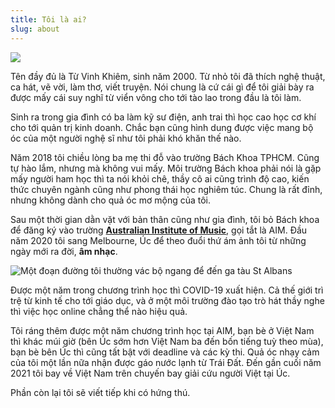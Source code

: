 ```yaml
---
title: Tôi là ai?
slug: about
---
```

![](/images/face.webp)

Tên đầy đủ là Từ Vinh Khiêm, sinh năm 2000.
Từ nhỏ tôi đã thích nghệ thuật, ca hát, vẽ vời, làm thơ, viết truyện.
Nói chung là cứ cái gì để tôi giải bày ra được mấy cái suy nghĩ từ viển vông cho tới tào lao trong đầu là tôi làm.

Sinh ra trong gia đình có ba làm kỹ sư điện, anh trai thì học cao học cơ khí cho tới quản trị kinh doanh.
Chắc bạn cũng hình dung được việc mang bộ óc của một người nghệ sĩ như tôi phải khó khăn thế nào.

Năm 2018 tôi chiều lòng ba mẹ thi đỗ vào trường Bách Khoa TPHCM.
Cũng tự hào lắm, nhưng mà không vui mấy.
Môi trường Bách khoa phải nói là gặp mấy người ham học thì ta nói khỏi chê, thầy cô ai cũng trình độ cao, kiến thức chuyên ngành cũng như phong thái học nghiêm túc.
Chung là rất đỉnh, nhưng không dành cho quả óc mơ mộng của tôi.

Sau một thời gian dằn vặt với bản thân cũng như gia đình, tôi bỏ Bách khoa để đăng ký vào trường [**Australian Institute of Music**](https://aim.edu.au/), gọi tắt là AIM.
Đầu năm 2020 tôi sang Melbourne, Úc để theo đuổi thứ ám ảnh tôi từ những ngày mới ra đời, **âm nhạc**.


![Một đoạn đường tôi thường vác bộ ngang để đến ga tàu St Albans](/images/australia.webp)

Được một năm trong chương trình học thì COVID-19 xuất hiện.
Cả thế giới trì trệ từ kinh tế cho tới giáo dục, và ở một môi trường đào tạo trò hát thầy nghe thì việc học online chẳng thể nào hiệu quả.

Tôi ráng thêm được một năm chương trình học tại AIM, bạn bè ở Việt Nam thì khác múi giờ (bên Úc sớm hơn Việt Nam ba đến bốn tiếng tuỳ theo mùa), bạn bè bên Úc thì cũng tất bật với deadline và các kỳ thi.
Quả óc nhạy cảm của tôi một lần nữa nhận được gáo nước lạnh từ Trái Đất.
Đến gần cuối năm 2021 tôi bay về Việt Nam trên chuyến bay giải cứu người Việt tại Úc.

Phần còn lại tôi sẽ viết tiếp khi có hứng thú.
